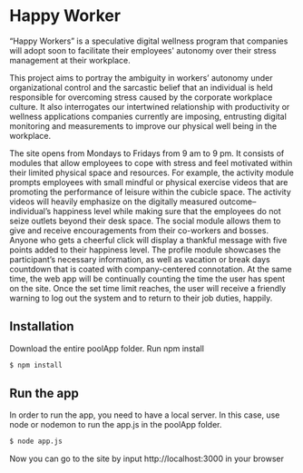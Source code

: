 # Happy Worker

“Happy Workers” is a speculative digital wellness program that companies will adopt soon to facilitate their employees' autonomy over their stress management at their workplace. 

This project aims to portray the ambiguity in workers’ autonomy under organizational control and the sarcastic belief that an individual is held responsible for overcoming stress caused by the corporate workplace culture. It also interrogates our intertwined relationship with productivity or wellness applications companies currently are imposing, entrusting digital monitoring and measurements to improve our physical well being in the workplace. 

The site opens from Mondays to Fridays from 9 am to 9 pm. It consists of modules that allow employees to cope with stress and feel motivated within their limited physical space and resources. For example, the activity module prompts employees with small mindful or physical exercise videos that are promoting the performance of leisure within the cubicle space. The activity videos will heavily emphasize on the digitally measured outcome–individual’s happiness level while making sure that the employees do not seize outlets beyond their desk space. The social module allows them to give and receive encouragements from their co-workers and bosses. Anyone who gets a cheerful click will display a thankful message with five points added to their happiness level. The profile module showcases the participant’s necessary information, as well as vacation or break days countdown that is coated with company-centered connotation. At the same time, the web app will be continually counting the time the user has spent on the site. Once the set time limit reaches, the user will receive a friendly warning to log out the system and to return to their job duties, happily. 

## Installation

Download the entire poolApp folder. Run npm install

```bash
$ npm install
```

## Run the app

In order to run the app, you need to have a local server. In this case, use node or nodemon to run the app.js in the poolApp folder.

```bash
$ node app.js
```

Now you can go to the site by input http://localhost:3000 in your browser
